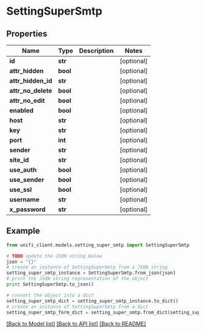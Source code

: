 # SettingSuperSmtp


## Properties

Name | Type | Description | Notes
------------ | ------------- | ------------- | -------------
**id** | **str** |  | [optional] 
**attr_hidden** | **bool** |  | [optional] 
**attr_hidden_id** | **str** |  | [optional] 
**attr_no_delete** | **bool** |  | [optional] 
**attr_no_edit** | **bool** |  | [optional] 
**enabled** | **bool** |  | [optional] 
**host** | **str** |  | [optional] 
**key** | **str** |  | [optional] 
**port** | **int** |  | [optional] 
**sender** | **str** |  | [optional] 
**site_id** | **str** |  | [optional] 
**use_auth** | **bool** |  | [optional] 
**use_sender** | **bool** |  | [optional] 
**use_ssl** | **bool** |  | [optional] 
**username** | **str** |  | [optional] 
**x_password** | **str** |  | [optional] 

## Example

```python
from unifi_client.models.setting_super_smtp import SettingSuperSmtp

# TODO update the JSON string below
json = "{}"
# create an instance of SettingSuperSmtp from a JSON string
setting_super_smtp_instance = SettingSuperSmtp.from_json(json)
# print the JSON string representation of the object
print SettingSuperSmtp.to_json()

# convert the object into a dict
setting_super_smtp_dict = setting_super_smtp_instance.to_dict()
# create an instance of SettingSuperSmtp from a dict
setting_super_smtp_form_dict = setting_super_smtp.from_dict(setting_super_smtp_dict)
```
[[Back to Model list]](../README.md#documentation-for-models) [[Back to API list]](../README.md#documentation-for-api-endpoints) [[Back to README]](../README.md)


